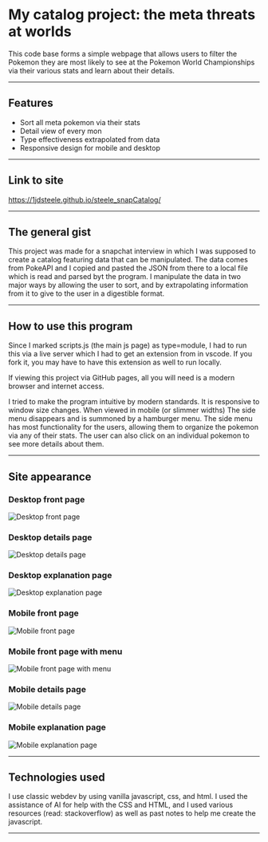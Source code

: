 # My catalog project: the meta threats at worlds

This code base forms a simple webpage that allows users to filter the Pokemon they are most likely to see at the Pokemon World Championships via their various stats and learn about their details.

---

## Features

   - Sort all meta pokemon via their stats
   - Detail view of every mon 
   - Type effectiveness extrapolated from data
   - Responsive design for mobile and desktop

---

## Link to site

https://1jdsteele.github.io/steele_snapCatalog/

---

## The general gist

This project was made for a snapchat interview in which I was supposed to create a catalog featuring data that can be manipulated. The data comes from PokeAPI and I copied and pasted the JSON from there to a local file which is read and parsed byt the program. I manipulate the data in two major ways by allowing the user to sort, and by extrapolating information from it to give to the user in a digestible format.

---

## How to use this program

Since I marked scripts.js (the main js page) as type=module, I had to run this via a live server which I had to get an extension from in vscode. If you fork it, you may have to have this extension as well to run locally.

If viewing this project via GitHub pages, all you will need is a modern browser and internet access.

I tried to make the program intuitive by modern standards. It is responsive to window size changes. When viewed in mobile (or slimmer widths) The side menu disappears and is summoned by a hamburger menu. The side menu has most functionality for the users, allowing them to organize the pokemon via any of their stats. The user can also click on an individual pokemon to see more details about them.

---

## Site appearance

### Desktop front page

![Desktop front page](./images/desktop_front.png)

### Desktop details page

![Desktop details page](./images/desktop_details.png)

### Desktop explanation page

![Desktop explanation page](./images/desktop_explanation.png)

### Mobile front page

![Mobile front page](./images/mobile_front.png)

### Mobile front page with menu

![Mobile front page with menu](./images/mobile_front_menu.png)

### Mobile details page

![Mobile details page](./images/mobile_details.png)

### Mobile explanation page

![Mobile explanation page](./images/mobile_explanation.png)

---

## Technologies used

I use classic webdev by using vanilla javascript, css, and html. I used the assistance of AI for help with the CSS and HTML, and I used various resources (read: stackoverflow) as well as past notes to help me create the javascript.

---